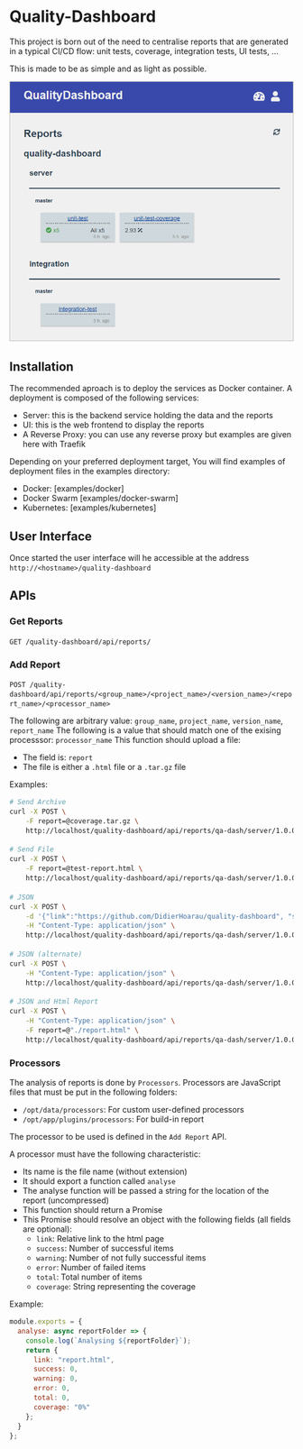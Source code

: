 # Quality-Dashboard

This project is born out of the need to centralise reports that are generated in a typical CI/CD flow: unit tests, coverage, integration tests, UI tests, ...

This is made to be as simple and as light as possible.

![alt text](https://github.com/DidierHoarau/quality-dashboard/raw/master/_shared/img/screenshot.png "Quality Dashboard Screenshot")

## Installation

The recommended aproach is to deploy the services as Docker container. A deployment is composed of the following services:

- Server: this is the backend service holding the data and the reports
- UI: this is the web frontend to display the reports
- A Reverse Proxy: you can use any reverse proxy but examples are given here with Traefik

Depending on your preferred deployment target, You will find examples of deployment files in the examples directory:

- Docker: [examples/docker]
- Docker Swarm [examples/docker-swarm]
- Kubernetes: [examples/kubernetes]

## User Interface

Once started the user interface will he accessible at the address `http://<hostname>/quality-dashboard`

## APIs

### Get Reports

`GET /quality-dashboard/api/reports/`

### Add Report

`POST /quality-dashboard/api/reports/<group_name>/<project_name>/<version_name>/<report_name>/<processor_name>`

The following are arbitrary value: `group_name`, `project_name`, `version_name`, `report_name`
The following is a value that should match one of the exising processsor: `processor_name`
This function should upload a file:

- The field is: `report`
- The file is either a `.html` file or a `.tar.gz` file

Examples:

```bash
# Send Archive
curl -X POST \
    -F report=@coverage.tar.gz \
    http://localhost/quality-dashboard/api/reports/qa-dash/server/1.0.0/unit-test-coverage/lcov-coverage

# Send File
curl -X POST \
    -F report=@test-report.html \
    http://localhost/quality-dashboard/api/reports/qa-dash/server/1.0.0/unit-test/jest-html-reporter

# JSON
curl -X POST \
    -d '{"link":"https://github.com/DidierHoarau/quality-dashboard", "success": 10, "error": 9, "warning": 8, "total": 27, "coverage": 80 }' \
    -H "Content-Type: application/json" \
    http://localhost/quality-dashboard/api/reports/qa-dash/server/1.0.0/test-json/json

# JSON (alternate)
curl -X POST \
    -H "Content-Type: application/json" \
    http://localhost/quality-dashboard/api/reports/qa-dash/server/1.0.0/test-json-alt/json?data_json=%7B\"success\"%3A10,\"error\"%3A9,\"warning\"%3A8,\"total\"%3A27,\"coverage\"%3A80%7D

# JSON and Html Report
curl -X POST \
    -H "Content-Type: application/json" \
    -F report=@"./report.html" \
    http://localhost/quality-dashboard/api/reports/qa-dash/server/1.0.0/test-json-file/json?data_json=%7B\"success\"%3A10,\"error\"%3A9,\"warning\"%3A8,\"total\"%3A27,\"coverage\"%3A80%7D


```

### Processors

The analysis of reports is done by `Processors`. Processors are JavaScript files that must be put in the following folders:

- `/opt/data/processors`: For custom user-defined processors
- `/opt/app/plugins/processors`: For build-in report

The processor to be used is defined in the `Add Report` API.

A processor must have the following characteristic:

- Its name is the file name (without extension)
- It should export a function called `analyse`
- The analyse function will be passed a string for the location of the report (uncompressed)
- This function should return a Promise
- This Promise should resolve an object with the following fields (all fields are optional):
  - `link`: Relative link to the html page
  - `success`: Number of successful items
  - `warning`: Number of not fully successful items
  - `error`: Number of failed items
  - `total`: Total number of items
  - `coverage`: String representing the coverage

Example:

```javascript
module.exports = {
  analyse: async reportFolder => {
    console.log(`Analysing ${reportFolder}`);
    return {
      link: "report.html",
      success: 0,
      warning: 0,
      error: 0,
      total: 0,
      coverage: "0%"
    };
  }
};
```
